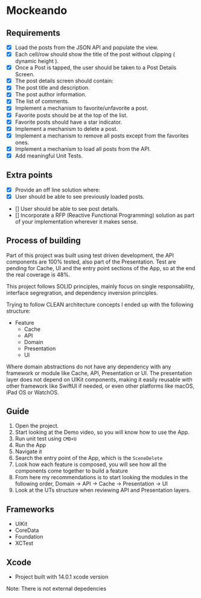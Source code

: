 #  Mockeando

## Requirements

- [x] Load the posts from the JSON API and populate the view.
- [x] Each cell/row should show the title of the post without clipping ( dynamic height ).
- [x] Once a Post is tapped, the user should be taken to a Post Details Screen.
- [x] The post details screen should contain:
-   [x] The post title and description.
-   [x] The post author information.
-   [x] The list of comments.
- [x] Implement a mechanism to favorite/unfavorite a post.
- [x] Favorite posts should be at the top of the list.
- [x] Favorite posts should have a star indicator.
- [x] Implement a mechanism to delete a post.
- [x] Implement a mechanism to remove all posts except from the favorites ones.
- [x] Implement a mechanism to load all posts from the API.
- [x] Add meaningful Unit Tests.

## Extra points
- [x] Provide an off line solution where:
- [x] User should be able to see previously loaded posts.
- [] User should be able to see post details.
- [] Incorporate a RFP (Reactive Functional Programming) solution as part of your implementation wherever it makes sense.

## Process of building

Part of this project was built using test driven development, the API components are 100% tested, also part of the Presentation. 
Test are pending for Cache, UI and the entry point sections of the App, so at the end the real coverage is 48%. 

This project follows SOLID principles, mainly focus on single responsability, interface segregration, 
and dependency inversion principles.

Trying to follow CLEAN architecture concepts I ended up with the following structure:

- Feature
    - Cache
    - API
    - Domain
    - Presentation
    - UI
    
Where domain abstractions do not have any dependency with any framework or module like Cache, API, Presentation or UI. 
The presentation layer does not depend on UIKit components, making it easily reusable with other framework like SwiftUI if needed,
or even other platforms like macOS, iPad OS or WatchOS. 

## Guide 
1. Open the project.
2. Start looking at the Demo video, so you will know how to use the App.
3. Run unit test using `CMD+U`
4. Run the App
5. Navigate it
6. Search the entry point of the App, which is the `SceneDelete`
7. Look how each feature is composed, you will see how all the components come together to build a feature
8. From here my recommendations is to start looking the modules in the following order, Domain -> API -> Cache -> Presentation -> UI
9. Look at the UTs structure when reviewing API and Presentation layers. 
 
 ## Frameworks
 - UIKit
 - CoreData
 - Foundation
 - XCTest

## Xcode
 - Project built with 14.0.1 xcode version

Note: There is not external depedencies
